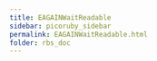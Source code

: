 ```yaml
---
title: EAGAINWaitReadable
sidebar: picoruby_sidebar
permalink: EAGAINWaitReadable.html
folder: rbs_doc
---
```


